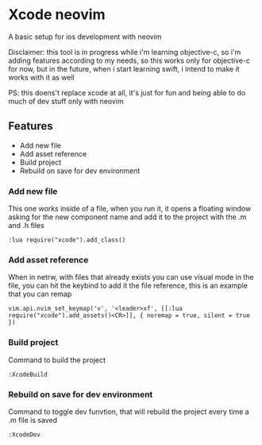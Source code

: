 # Xcode neovim

A basic setup for ios development with neovim


Disclaimer: this tool is in progress while i'm learning objective-c, so i'm adding features according to my needs, so this works only for objective-c for now, but in the future, when i start learning swift, i intend to make it works with it as well

PS: this doens't replace xcode at all, it's just for fun and being able to do much of dev stuff only with neovim

## Features
- Add new file
- Add asset reference
- Build project
- Rebuild on save for dev environment


### Add new file

This one works inside of a file, when you run it, it opens a floating window asking for the new component name and add it to the project with the .m and .h files

```
:lua require("xcode").add_class()

```

### Add asset reference

When in netrw, with files that already exists you can use visual mode in the file, you can hit the keybind to add it the file reference, this is an example that you can remap

```
vim.api.nvim_set_keymap('v', '<leader>xf', [[:lua require("xcode").add_assets()<CR>]], { noremap = true, silent = true })
```

### Build project
Command to build the project

```
:XcodeBuild
```

### Rebuild on save for dev environment
Command to toggle dev funvtion, that will rebuild the project every time a .m file is saved

```
:XcodeDev
```
